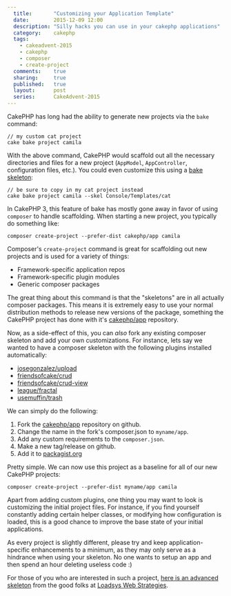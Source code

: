 ```yaml
---
  title:       "Customizing your Application Template"
  date:        2015-12-09 12:00
  description: "Silly hacks you can use in your cakephp applications"
  category:    cakephp
  tags:
    - cakeadvent-2015
    - cakephp
    - composer
    - create-project
  comments:    true
  sharing:     true
  published:   true
  layout:      post
  series:      CakeAdvent-2015
---
```


CakePHP has long had the ability to generate new projects via the `bake` command:

```shell
// my custom cat project
cake bake project camila
```

With the above command, CakePHP would scaffold out all the necessary directories and files for a new project (`AppModel`, `AppController`, configuration files, etc.). You could even customize this using a [bake skeleton](http://book.cakephp.org/2.0/en/console-and-shells/code-generation-with-bake.html#for-baking-custom-projects):

```shell
// be sure to copy in my cat project instead
cake bake project camila --skel Console/Templates/cat
```

In CakePHP 3, this feature of bake has mostly gone away in favor of using `composer` to handle scaffolding. When starting a new project, you typically do something like:

```shell
composer create-project --prefer-dist cakephp/app camila
```

Composer's `create-project` command is great for scaffolding out new projects and is used for a variety of things:

- Framework-specific application repos
- Framework-specific plugin modules
- Generic composer packages

The great thing about this command is that the "skeletons" are in all actually composer packages. This means it is extremely easy to use your normal distribution methods to release new versions of the package, something the CakePHP project has done with it's [cakephp/app](https://github.com/cakephp/app) repository.

Now, as a side-effect of this, you can _*also*_ fork any existing composer skeleton and add your own customizations. For instance, lets say we wanted to have a composer skeleton with the following plugins installed automatically:

- [josegonzalez/upload](https://github.com/josegonzalez/cakephp-upload)
- [friendsofcake/crud](https://github.com/friendsofcake/crud)
- [friendsofcake/crud-view](https://github.com/friendsofcake/crud-view)
- [league/fractal](https://github.com/thephpleague/fractal)
- [usemuffin/trash](https://github.com/usemuffin/trash)

We can simply do the following:

1. Fork the [cakephp/app](https://github.com/cakephp/app) repository on github.
2. Change the name in the fork's composer.json to `myname/app`.
3. Add any custom requirements to the `composer.json`.
4. Make a new tag/release on github.
5. Add it to [packagist.org](https://packagist.org)

Pretty simple. We can now use this project as a baseline for all of our new CakePHP projects:

```shell
composer create-project --prefer-dist myname/app camila
```

Apart from adding custom plugins, one thing you may want to look is customizing the initial project files. For instance, if you find yourself constantly adding certain helper classes, or modifying how configuration is loaded, this is a good chance to improve the base state of your initial applications.

As every project is slightly different, please try and keep application-specific enhancements to a minimum, as they may only serve as a hindrance when using your skeleton. No one wants to setup an app and then spend an hour deleting useless code :)

For those of you who are interested in such a project, [here is an advanced skeleton](https://github.com/loadsys/CakePHP-Skeleton) from the good folks at [Loadsys Web Strategies](https://www.loadsys.com/).
